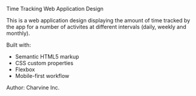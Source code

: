 Time Tracking Web Application Design

This is a web application design displaying the amount of time 
tracked by the app for a number of activites at different intervals (daily, weekly and monthly). 

Built with:
- Semantic HTML5 markup
- CSS custom properties
- Flexbox
- Mobile-first workflow

Author:
Charvine Inc.